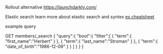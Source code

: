 Rollout alternative https://launchdarkly.com/

Elastic search 
learn more about elastic search and syntex [es cheatsheet](https://elasticsearch-cheatsheet.jolicode.com/#es5)

example query

GET members/_search
{
   "query":{
      "bool":{
         "filter":[
            {
               "term":{
                  "first_name":"Herbert"
               }
            },
            {
               "term":{
                  "last_name":"Stroman"
               }
            },
            {
               "term":{
                  "date_of_birth":"1986-12-09"
               }
            }
         ]
      }
   }
}
